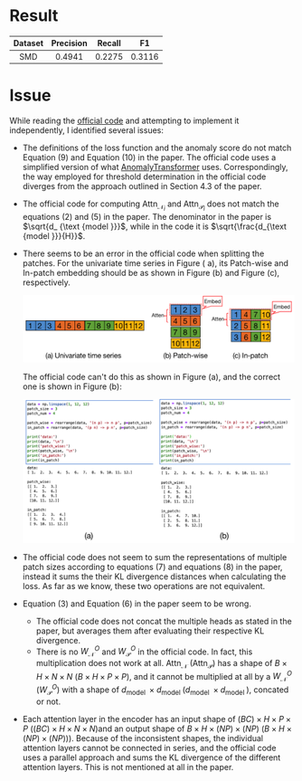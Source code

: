 # Result

| Dataset | Precision | Recall |   F1   |
|:-------:|:---------:|:------:|:------:|
|   SMD   |  0.4941   | 0.2275 | 0.3116 |

# Issue

While reading the [official code](https://github.com/DAMO-DI-ML/KDD2023-DCdetector) and attempting to implement it
independently, I identified several issues:

- The definitions of the loss function and the anomaly score do not match Equation (9) and Equation (10) in the paper.
  The official code uses a simplified version of what [AnomalyTransformer](https://github.com/thuml/Anomaly-Transformer)
  uses. Correspondingly, the way employed for threshold determination in the official code diverges from the approach
  outlined in Section 4.3 of the paper.
- The official code for computing $\operatorname{Attn}_{\mathcal{N}_i}$ and $\operatorname{Attn}_
  {\mathcal{P}_i}$ does not match the equations (2) and (5) in the paper. The denominator in the paper is $\sqrt{d_
  {\text {model }}}$, while in the code it is $\sqrt{\frac{d_{\text {model }}}{H}}$.

- There seems to be an error in the official code when splitting the patches. For the univariate time series in Figure (
  a), its Patch-wise and In-patch embedding should be as shown in Figure (b) and Figure (c), respectively.

  ![](./img/fig1.png)

  The official code can't do this as shown in Figure (a), and the correct one is shown in Figure (b):

  ![](./img/fig2.png)

- The official code does not seem to sum the representations of multiple patch sizes according to equations (7) and
  equations (8) in the paper, instead it sums the their KL divergence distances when calculating the loss. As far as we
  know, these two operations are not equivalent.
- Equation (3) and Equation (6) in the paper seem to be wrong.
    - The official code does not concat the multiple heads as stated in the paper, but averages them after evaluating
      their respective KL divergence.
    - There is no $W_{\mathcal{N}}^O$ and $W_{\mathcal{P}}^O$ in the official code. In fact, this multiplication does
      not work at all. $\operatorname{Attn}_{\mathcal{N}}$ ($\operatorname{Attn}_{\mathcal{P}}$) has a shape of $B\times
      H\times N \times N$ ($B\times H\times P \times P$), and it cannot be multiplied at all by a $W_
      {\mathcal{N}}^O$ ($W_{\mathcal{P}}^O$) with a shape of $d_{\text {model }} \times d_{\text
      {model }}$($d_{\text {model }} \times d_{\text {model }}$), concated or not.
- Each attention layer in the encoder has an input shape of $(BC)\times H\times P\times
  P$  ($(BC)\times H\times N\times N$)and an output shape of $B \times H \times (NP)\times (
  NP)$ ($B \times H \times (NP)\times (NP)$)). Because of the inconsistent shapes, the individual attention layers
  cannot be connected in series, and the official code uses a parallel approach and sums the KL divergence of the
  different attention layers. This is not mentioned at all in the paper.